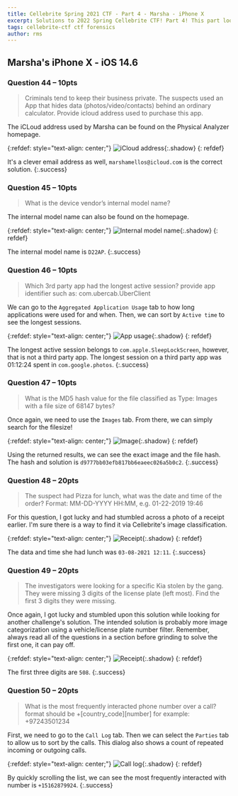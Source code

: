 ```yaml
---
title: Cellebrite Spring 2021 CTF - Part 4 - Marsha - iPhone X
excerpt: Solutions to 2022 Spring Cellebrite CTF! Part 4! This part looks at the solutions to the questions associated with the image of Marsha's iPhone X. 
tags: cellebrite-ctf ctf forensics
author: rms
---
```


## Marsha's iPhone X - iOS 14.6 

### Question 44 – 10pts

> Criminals tend to keep their business private. The suspects used an App that hides data (photos/video/contacts) behind an ordinary calculator. Provide icloud address used to purchase this app.

The iCLoud address used by Marsha can be found on the Physical Analyzer homepage.

{:refdef: style="text-align: center;"}
![iCloud address](https://starwarsfan2099.github.io/public/2022-06-09/44.JPG){:.shadow}
{: refdef}

It's a clever email address as well, `marshamellos@icloud.com` is the correct solution. 
{:.success}

### Question 45 – 10pts

> What is the device vendor’s internal model name?

The internal model name can also be found on the homepage.

{:refdef: style="text-align: center;"}
![Internal model name](https://starwarsfan2099.github.io/public/2022-06-09/45.JPG){:.shadow}
{: refdef}

The internal model name is `D22AP`. 
{:.success}

### Question 46  – 10pts

> Which 3rd party app had the longest active session? provide app identifier such as: com.ubercab.UberClient

We can go to the `Aggregated Application Usage` tab to how long applications were used for and when. Then, we can sort by `Active time` to see the longest sessions. 

{:refdef: style="text-align: center;"}
![App usage](https://starwarsfan2099.github.io/public/2022-06-09/46.JPG){:.shadow}
{: refdef}

The longest active session belongs to `com.apple.SleepLockScreen`, however, that is not a third party app. The longest session on a third party app was 01:12:24 spent in `com.google.photos`. 
{:.success}

### Question 47  – 10pts

> What is the MD5 hash value for the file classified as Type: Images with a file size of 68147 bytes?

Once again, we need to use the `Images` tab. From there, we can simply search for the filesize! 

{:refdef: style="text-align: center;"}
![Image](https://starwarsfan2099.github.io/public/2022-06-09/47.JPG){:.shadow}
{: refdef}

Using the returned results, we can see the exact image and the file hash. The hash and solution is `d9777bb03efb817bb6eaeec026a5b0c2`.
{:.success}

### Question 48 – 20pts

> The suspect had Pizza for lunch, what was the date and time of the order? Format: MM-DD-YYYY HH:MM, e.g. 01-22-2019 19:46

For this question, I got lucky and had stumbled across a photo of a receipt earlier. I'm sure there is a way to find it via Cellebrite's image classification. 

{:refdef: style="text-align: center;"}
![Receipt](https://starwarsfan2099.github.io/public/2022-06-09/48.JPG){:.shadow}
{: refdef}

The data and time she had lunch was `03-08-2021 12:11`. 
{:.success}

### Question 49 – 20pts

> The investigators were looking for a specific Kia stolen by the gang. They were missing 3 digits of the license plate (left most). Find the first 3 digits they were missing.

Once again, I got lucky and stumbled upon this solution while looking for another challenge's solution. The intended solution is probably more image categorization using a vehicle/license plate number filter. Remember, always read all of the questions in a section before grinding to solve the first one, it can pay off. 

{:refdef: style="text-align: center;"}
![Receipt](https://starwarsfan2099.github.io/public/2022-06-09/49.JPG){:.shadow}
{: refdef}

The first three digits are `508`. 
{:.success}

### Question 50 – 20pts

> What is the most frequently interacted phone number over a call? format should be +[country_code][number] for example: +97243501234

First, we need to go to the `Call Log` tab. Then we can select the `Parties` tab to allow us to sort by the calls. This dialog also shows a count of repeated incoming or outgoing calls. 

{:refdef: style="text-align: center;"}
![Call log](https://starwarsfan2099.github.io/public/2022-06-09/50.JPG){:.shadow}
{: refdef}

By quickly scrolling the list, we can see the most frequently interacted with number is `+15162879924`. 
{:.success}